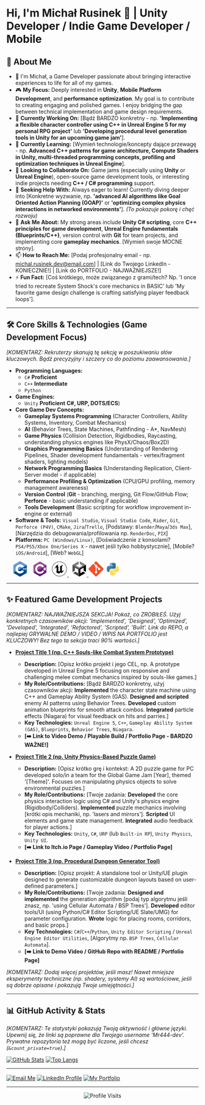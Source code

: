 # Hi, I'm Michał Rusinek 👋 |  Unity Developer / Indie Game Developer / Mobile 

## 🚀 About Me

* 👋 I'm Michał, a Game Developer passionate about bringing interactive experiences to life for all of my games.
* 🎮 **My Focus:** Deeply interested in **Unity**, **Mobile Platform Development**, and **performance optimization**. My goal is to contribute to creating engaging and polished games. I enjoy bridging the gap between technical implementation and game design requirements.
* 🔭 **Currently Working On:** [Bądź BARDZO konkretny - np. **'Implementing a flexible character controller using C++ in Unreal Engine 5 for my personal RPG project'** lub **'Developing procedural level generation tools in Unity for an upcoming game jam'**].
* 🌱 **Currently Learning:** [Wymień technologie/koncepty dające przewagę - np. **Advanced C++ patterns for game architecture, Compute Shaders in Unity, multi-threaded programming concepts, profiling and optimization techniques in Unreal Engine**].
* 👯 **Looking to Collaborate On:** Game jams (especially using **Unity** or **Unreal Engine**), open-source game development tools, or interesting indie projects needing **C++ / C# programming** support.
* 🤔 **Seeking Help With:** Always eager to learn! Currently diving deeper into [Konkretne wyzwanie, np. **'advanced AI algorithms like Goal Oriented Action Planning (GOAP)'** or **'optimizing complex physics interactions in networked environments'**]. *(To pokazuje pokorę i chęć rozwoju)*
* 💬 **Ask Me About:** My strong areas include **Unity C# scripting**, core **C++ principles for game development**, **Unreal Engine fundamentals (Blueprints/C++)**, version control with **Git** for team projects, and implementing core **gameplay mechanics**. [Wymień swoje MOCNE strony].
* 📫 **How to Reach Me:** [Podaj profesjonalny email - np. michal.rusinek.dev@email.com] | [Link do Twojego LinkedIn - KONIECZNIE!] | [Link do PORTFOLIO - NAJWAŻNIEJSZE!]
* ⚡ **Fun Fact:** [Coś krótkiego, może związanego z grami/tech? Np. 'I once tried to recreate System Shock's core mechanics in BASIC' lub 'My favorite game design challenge is crafting satisfying player feedback loops'].

---

## 🛠️ Core Skills & Technologies (Game Development Focus)

*[KOMENTARZ: Rekruterzy skanują tę sekcję w poszukiwaniu słów kluczowych. Bądź precyzyjny i szczery co do poziomu zaawansowania.]*

* **Programming Languages:**
    * `C#` **Proficient**
    * `C++` **Intermediate**
    * `Python`
* **Game Engines:**
    * `Unity` **Proficient** **C#, URP, DOTS/ECS**)
* **Core Game Dev Concepts:**
    * **Gameplay Systems Programming** (Character Controllers, Ability Systems, Inventory, Combat Mechanics)
    * **AI** (Behavior Trees, State Machines, Pathfinding - A*, NavMesh)
    * **Game Physics** (Collision Detection, Rigidbodies, Raycasting, understanding physics engines like PhysX/Chaos/Box2D)
    * **Graphics Programming Basics** (Understanding of Rendering Pipelines, Shader development fundamentals - vertex/fragment shaders, lighting models)
    * **Network Programming Basics** (Understanding Replication, Client-Server model - if applicable)
    * **Performance Profiling & Optimization** (CPU/GPU profiling, memory management awareness)
    * **Version Control** (**Git** - branching, merging, Git Flow/GitHub Flow; **Perforce** - basic understanding if applicable)
    * **Tools Development** (Basic scripting for workflow improvement in-engine or external)
* **Software & Tools:** `Visual Studio`, `Visual Studio Code`, `Rider`, `Git`, `Perforce (P4V)`, `CMake`, `Jira`/`Trello`, [Podstawy: `Blender`/`Maya`/`3ds Max`], [Narzędzia do debugowania/profilowania np. `RenderDoc`, `PIX`]
* **Platforms:** `PC (Windows/Linux)`, [Doświadczenie z konsolami? `PS4/PS5/Xbox One/Series X` - nawet jeśli tylko hobbystycznie], [Mobile? `iOS/Android`], [Web? `WebGL`]

<p align="left">
    <img src="https://raw.githubusercontent.com/devicons/devicon/master/icons/cplusplus/cplusplus-original.svg" alt="cplusplus" width="40" height="40"/>
  <img src="https://raw.githubusercontent.com/devicons/devicon/master/icons/csharp/csharp-original.svg" alt="csharp" width="40" height="40"/>
  <a href="https://www.unrealengine.com/" target="_blank" rel="noreferrer"> <img src="https://raw.githubusercontent.com/devicons/devicon/master/icons/unrealengine/unrealengine-original.svg" alt="unrealengine" width="40" height="40"/> </a>
  <a href="https://unity.com/" target="_blank" rel="noreferrer"> <img src="https://raw.githubusercontent.com/devicons/devicon/master/icons/unity/unity-original.svg" alt="unity" width="40" height="40"/> </a>
  <img src="https://raw.githubusercontent.com/devicons/devicon/master/icons/git/git-original.svg" alt="git" width="40" height="40"/>
  <img src="https://raw.githubusercontent.com/devicons/devicon/master/icons/python/python-original.svg" alt="python" width="40" height="40"/>
  </p>

---

## ✨ Featured Game Development Projects

*[KOMENTARZ: NAJWAŻNIEJSZA SEKCJA! Pokaż, co ZROBIŁEŚ. Użyj konkretnych czasowników akcji: 'Implemented', 'Designed', 'Optimized', 'Developed', 'Integrated', 'Refactored', 'Scripted', 'Built'. Link do REPO, a najlepiej GRYWALNE DEMO / VIDEO / WPIS NA PORTFOLIO jest KLUCZOWY! Bez tego ta sekcja traci 90% wartości.]*

* **[Project Title 1 (np. C++ Souls-like Combat System Prototype)](Link-do-REPO-lub-Portfolio)**
    * **Description:** [Opisz krótko projekt i jego CEL, np. A prototype developed in Unreal Engine 5 focusing on responsive and challenging melee combat mechanics inspired by souls-like games.]
    * **My Role/Contributions:** [Bądź BARDZO konkretny, użyj czasowników akcji: **Implemented** the character state machine using C++ and Gameplay Ability System (GAS). **Designed and scripted** enemy AI patterns using Behavior Trees. **Developed** custom animation blueprints for smooth attack combos. **Integrated** particle effects (Niagara) for visual feedback on hits and parries.]
    * **Key Technologies:** `Unreal Engine 5`, `C++`, `Gameplay Ability System (GAS)`, `Blueprints`, `Behavior Trees`, `Niagara`.
    * **[➡️ Link to Video Demo / Playable Build / Portfolio Page - BARDZO WAŻNE!]**

* **[Project Title 2 (np. Unity Physics-Based Puzzle Game)](Link-do-REPO-lub-Itch.io)**
    * **Description:** [Opisz krótko grę i kontekst: A 2D puzzle game for PC developed solo/in a team for the Global Game Jam [Year], themed '[Theme]'. Focuses on manipulating physics objects to solve environmental puzzles.]
    * **My Role/Contributions:** [Twoje zadania: **Developed** the core physics interaction logic using C# and Unity's physics engine (Rigidbody/Colliders). **Implemented** puzzle mechanics involving [krótki opis mechaniki, np. 'lasers and mirrors']. **Scripted** UI elements and game state management. **Integrated** audio feedback for player actions.]
    * **Key Technologies:** `Unity`, `C#`, `URP` (lub `Built-in RP`), `Unity Physics`, `Unity UI`.
    * **[➡️ Link to Itch.io Page / Gameplay Video / Portfolio Page]**

* **[Project Title 3 (np. Procedural Dungeon Generator Tool)](Link-do-REPO-lub-Portfolio)**
    * **Description:** [Opisz projekt: A standalone tool or Unity/UE plugin designed to generate customizable dungeon layouts based on user-defined parameters.]
    * **My Role/Contributions:** [Twoje zadania: **Designed and implemented** the generation algorithm [podaj typ algorytmu jeśli znasz, np. 'using Cellular Automata / BSP Trees']. **Developed** editor tools/UI (using Python/C# Editor Scripting/UE Slate/UMG) for parameter configuration. **Wrote** logic for placing rooms, corridors, and basic props.]
    * **Key Technologies:** `C#`/`C++`/`Python`, `Unity Editor Scripting` / `Unreal Engine Editor Utilities`, [Algorytmy np. `BSP Trees`, `Cellular Automata`].
    * **[➡️ Link to Demo Video / GitHub Repo with README / Portfolio Page]**

*[KOMENTARZ: Dodaj więcej projektów, jeśli masz! Nawet mniejsze eksperymenty techniczne (np. shadery, systemy AI) są wartościowe, jeśli są dobrze opisane i pokazują Twoje umiejętności.]*

---

## 📊 GitHub Activity & Stats

*[KOMENTARZ: Te statystyki pokazują Twoją aktywność i główne języki. Upewnij się, że linki są poprawne dla Twojego username 'Mr444-dev'. Prywatne repozytoria też mogą być liczone, jeśli chcesz (`&count_private=true`).]*

[![GitHub Stats](https://github-readme-stats.vercel.app/api?username=Mr444-dev&show_icons=true&theme=highcontrast&hide_border=true&count_private=true&rank_icon=github)](https://github.com/Mr444-dev)
[![Top Langs](https://github-readme-stats.vercel.app/api/top-langs/?username=Mr444-dev&layout=compact&theme=highcontrast&hide_border=true&langs_count=8&count_private=true)](https://github.com/Mr444-dev)

---

<p align="left">
<a href="mailto:[Twój profesjonalny adres email]" target="_blank"><img align="center" src="https://cdn.simpleicons.org/gmail/red" alt="Email Me" height="30" width="40" /></a>
<a href="[Link do Twojego profilu LinkedIn]" target="_blank"><img align="center" src="https://cdn.simpleicons.org/linkedin/blue" alt="LinkedIn Profile" height="30" width="40" /></a>
<a href="[Link do Twojego portfolio online]" target="_blank"><img align="center" src="https://raw.githubusercontent.com/Mr444-dev/.github/main/icons/portfolio-icon.png" alt="My Portfolio" height="30" width="40" /></a> 
</p>

---
<p align="center"> <img src="https://komarev.com/ghpvc/?username=Mr444-dev&label=Profile_Visits&color=blueviolet&style=flat-square" alt="Profile Visits" /> </p>

